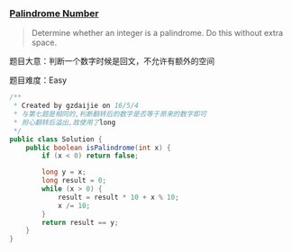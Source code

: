 ### [Palindrome Number](https://leetcode.com/problems/palindrome-number/)

> Determine whether an integer is a palindrome. Do this without extra space.

题目大意：判断一个数字时候是回文，不允许有额外的空间

题目难度：Easy

```java
/**
 * Created by gzdaijie on 16/5/4
 * 与第七题是相同的,判断翻转后的数字是否等于原来的数字即可
 * 担心翻转后溢出,故使用了long
 */
public class Solution {
    public boolean isPalindrome(int x) {
        if (x < 0) return false;

        long y = x;
        long result = 0;
        while (x > 0) {
            result = result * 10 + x % 10;
            x /= 10;
        }
        return result == y;
    }
}
```